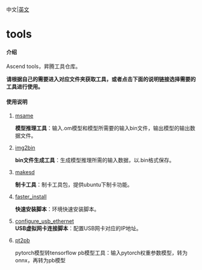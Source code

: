 中文|[英文](README_EN.md)

# tools

#### 介绍

Ascend tools，昇腾工具仓库。

**请根据自己的需要进入对应文件夹获取工具，或者点击下面的说明链接选择需要的工具进行使用。**

#### 使用说明

1.  [msame](https://gitee.com/ascend/tools/tree/master/msame)

    **模型推理工具**：输入.om模型和模型所需要的输入bin文件，输出模型的输出数据文件。

2.  [img2bin](https://gitee.com/ascend/tools/tree/master/img2bin)

    **bin文件生成工具**：生成模型推理所需的输入数据，以.bin格式保存。

3.  [makesd](https://gitee.com/ascend/tools/tree/master/makesd)
    
    **制卡工具**：制卡工具包，提供ubuntu下制卡功能。

4.  [faster_install](https://gitee.com/ascend/tools/tree/master/faster_install)
    
    **快速安装脚本**：环境快速安装脚本。

5.  [configure_usb_ethernet](https://gitee.com/ascend/tools/tree/master/configure_usb_ethernet)  
     **USB虚拟网卡连接脚本**：配置USB网卡对应的IP地址。
    
6. [pt2pb](https://gitee.com/ascend/tools/tree/master/pt2pb)  

   pytorch模型转tensorflow pb模型工具：输入pytorch权重参数模型，转为onnx，再转为pb模型
